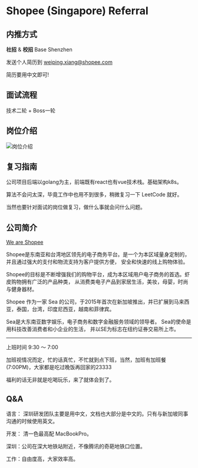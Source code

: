 # Shopee (Singapore) Referral

## 内推方式

**社招** & **校招** Base Shenzhen

发送个人简历到 [weiping.xiang@shopee.com](mailto:weiping.xiang@shopee.com?subject=[Resume]YourName@Position)

简历要用中文即可!

## 面试流程

技术二轮 + Boss一轮

## 岗位介绍

![岗位介绍](https://user-images.githubusercontent.com/12969424/70764263-008ea300-1d92-11ea-924a-b1d8d2e18477.jpeg)

## 复习指南

公司项目后端以golang为主，前端既有react也有vue技术栈。基础架构k8s。

算法不会问太深，毕竟工作中也用不到很多，稍微复习一下 LeetCode 就好。

当然也要针对面试的岗位做复习，做什么事就会问什么问题。

## 公司简介

[We are Shopee](https://careers.shopee.sg/about/)

Shopee是东南亚和台湾地区领先的电子商务平台。是一个为本区域量身定制的，并且通过强大的支付和物流支持为客户提供方便，
安全和快速的线上购物体验。

Shopee的目标是不断增强我们的购物平台，成为本区域用户电子商务的首选。虾皮购物拥有广泛的产品种类，
从消费类电子产品到家居生活，美妆，母婴，时尚与健身器材。

Shopee 作为一家 Sea 的公司，于2015年首次在新加坡推出，并已扩展到马来西亚，泰国，台湾，印度尼西亚，越南和菲律宾。

Sea是大东南亚数字娱乐，电子商务和数字金融服务领域的领导者。 Sea的使命是用科技改善消费者和小企业的生活，
并以SE为标志在纽约证券交易所上市。

---

上班时间 9:30 ～ 7:00

加班视情况而定，忙的话真忙，不忙就到点下班，当然，加班有加班餐(7:00PM)，大家都是吃过晚饭再回家的23333

福利的话无非就是吃喝玩乐，来了就体会到了。

## Q&A

语言： 深圳研发团队主要是用中文，文档也大部分是中文的。只有与新加坡同事沟通的时候使用英文。

开发： 清一色最高配 MacBookPro。

深圳：公司在深大地铁站附近，不像腾讯的奇葩地铁口位置。

工作：自由度高，大家效率高。


